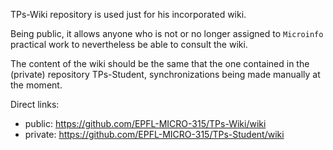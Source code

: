 TPs-Wiki repository is used just for his incorporated wiki.

Being public, it allows anyone who is not or no longer assigned to `Microinfo` practical work to nevertheless be able to consult the wiki.

The content of the wiki should be the same that the one contained in the (private) repository TPs-Student, synchronizations being made manually at the moment.

Direct links:
- public: https://github.com/EPFL-MICRO-315/TPs-Wiki/wiki
- private: https://github.com/EPFL-MICRO-315/TPs-Student/wiki
